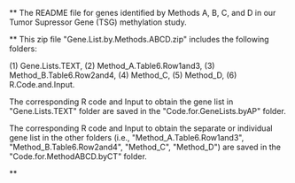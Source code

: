 ** The README file for genes identified by Methods A, B, C, and D in our Tumor Supressor Gene (TSG) methylation study. 

** This zip file "Gene.List.by.Methods.ABCD.zip" includes the following folders: 

 (1) Gene.Lists.TEXT, 
 (2) Method_A.Table6.Row1and3, 
 (3) Method_B.Table6.Row2and4, 
 (4) Method_C, 
 (5) Method_D, 
 (6) R.Code.and.Input. 

The corresponding R code and Input to obtain the gene list in "Gene.Lists.TEXT" folder 
are saved in the "Code.for.GeneLists.byAP" folder. 

The corresponding R code and Input to obtain the separate or individual gene list in the other folders 
(i.e., "Method_A.Table6.Row1and3", "Method_B.Table6.Row2and4", "Method_C", "Method_D") are 
saved in the "Code.for.MethodABCD.byCT" folder. 



**
